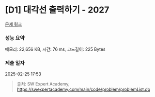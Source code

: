 # [D1] 대각선 출력하기 - 2027 

[문제 링크](https://swexpertacademy.com/main/code/problem/problemDetail.do?contestProbId=AV5QFuZ6As0DFAUq) 

### 성능 요약

메모리: 22,656 KB, 시간: 76 ms, 코드길이: 225 Bytes

### 제출 일자

2025-02-25 17:53



> 출처: SW Expert Academy, https://swexpertacademy.com/main/code/problem/problemList.do